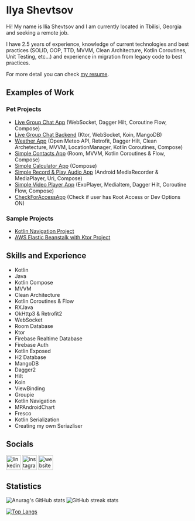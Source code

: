 # Ilya Shevtsov
Hi! My name is Ilia Shevtsov and I am currently located in Tbilisi, Georgia and seeking a remote job.

I have 2.5 years of experience, knowledge of current technologies and best practices (SOLID, OOP, TTD, MVVM, Clean Architecture, Kotlin Coroutines, Unit Testing, etc...) and experience in migration from legacy code to best practices. 

For more detail you can check [my resume](https://drive.google.com/file/d/1b2elYS9DvsbTWNX-pqiMFOqgpcXk2wcM/view?usp=sharing).

## Examples of Work
### Pet Projects
- [Live Group Chat App](https://github.com/ilya-shevtsov/ChatApp) (WebSocket, Dagger Hilt, Coroutine Flow, Compose)
- [Live Group Chat Backend](https://github.com/ilya-shevtsov/ChatAppBackend) (Ktor, WebSocket, Koin, MangoDB)
- [Weather App](https://github.com/ilya-shevtsov/WeatherApp/tree/master) (Open Meteo API, Retrofit, Dagger Hilt, Clean Archetecture, MVVM, LocationManager, Kotlin Coroutines, Compose)
- [Simple Contacts App](https://github.com/ilya-shevtsov/ContactsApp/tree/master) (Room, MVVM, Kotlin Coroutines & Flow, Compose)
- [Simple Calculator App](https://github.com/ilya-shevtsov/SimpleCalculatorApp) (Compose)
- [Simple Record & Play Audio App](https://github.com/ilya-shevtsov/RecordAndPlayAudioApp/tree/master) (Android MediaRecorder & MediaPlayer, Uri, Compose)
- [Simple Video Player App](https://github.com/ilya-shevtsov/VideoPlayerApp) (ExoPlayer, MediaItem, Dagger Hilt, Coroutine Flow, Compose)
- [CheckForAccessApp](https://github.com/ilya-shevtsov/CheckForAccessApp) (Check if user has Root Access or Dev Options ON)

### Sample Projects 
- [Kotlin Navigation Project](https://github.com/ilya-shevtsov/Kotlin-Navigation-Project)
- [AWS Elastic Beanstalk with Ktor Project](https://github.com/ilya-shevtsov/AWS-Elastic-Beanstalk-Ktor-Sample-Project)


## Skills and Experience
- Kotlin 
- Java
- Kotlin Compose
- MVVM
- Clean Architecture
- Kotlin Coroutines & Flow
- RXJava
- OkHttp3 & Retrofit2
- WebSocket
- Room Database
- Ktor
- Firebase Realtime Database
- Firebase Auth
- Kotlin Exposed
- H2 Database
- MangoDB
- Dagger2
- Hilt
- Koin
- ViewBinding
- Groupie
- Kotlin Navigation
- MPAndroidChart
- Fresco
- Kotlin Serialization
- Creating my own Seriazliser

## Socials

[<img src='https://cdn.jsdelivr.net/npm/simple-icons@3.0.1/icons/linkedin.svg' alt='linkedin' height='40'>](https://www.linkedin.com/in/ilia-shevtsov-android/)  [<img src='https://cdn.jsdelivr.net/npm/simple-icons@3.0.1/icons/instagram.svg' alt='instagram' height='40'>](https://www.instagram.com/princeofroyalnothing/)  [<img src='https://cdn.jsdelivr.net/npm/simple-icons@3.0.1/icons/medium.svg' alt='website' height='40'>](https://medium.com/@iliashevtsov)  

## Statistics
![Anurag's GitHub stats](https://github-readme-stats.vercel.app/api?username=ilya-shevtsov&count_private=true&show_icons=true)
![GitHub streak stats](https://github-readme-streak-stats.herokuapp.com/?user=ilya-shevtsov)

[![Top Langs](https://github-readme-stats.vercel.app/api/top-langs/?username=ilya-shevtsov&layout=compact)](https://github.com/anuraghazra/github-readme-stats)
